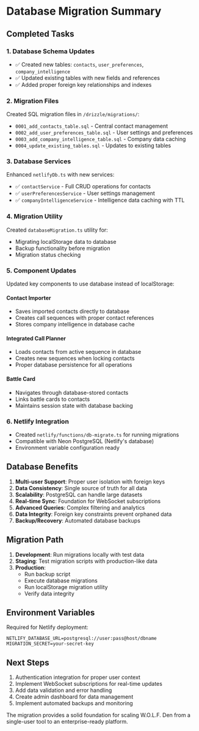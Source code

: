 # Database Migration Summary

## Completed Tasks

### 1. Database Schema Updates
- ✅ Created new tables: `contacts`, `user_preferences`, `company_intelligence`
- ✅ Updated existing tables with new fields and references
- ✅ Added proper foreign key relationships and indexes

### 2. Migration Files
Created SQL migration files in `/drizzle/migrations/`:
- `0001_add_contacts_table.sql` - Central contact management
- `0002_add_user_preferences_table.sql` - User settings and preferences
- `0003_add_company_intelligence_table.sql` - Company data caching
- `0004_update_existing_tables.sql` - Updates to existing tables

### 3. Database Services
Enhanced `netlifyDb.ts` with new services:
- ✅ `contactService` - Full CRUD operations for contacts
- ✅ `userPreferencesService` - User settings management
- ✅ `companyIntelligenceService` - Intelligence data caching with TTL

### 4. Migration Utility
Created `databaseMigration.ts` utility for:
- Migrating localStorage data to database
- Backup functionality before migration
- Migration status checking

### 5. Component Updates
Updated key components to use database instead of localStorage:

#### Contact Importer
- Saves imported contacts directly to database
- Creates call sequences with proper contact references
- Stores company intelligence in database cache

#### Integrated Call Planner
- Loads contacts from active sequence in database
- Creates new sequences when locking contacts
- Proper database persistence for all operations

#### Battle Card
- Navigates through database-stored contacts
- Links battle cards to contacts
- Maintains session state with database backing

### 6. Netlify Integration
- Created `netlify/functions/db-migrate.ts` for running migrations
- Compatible with Neon PostgreSQL (Netlify's database)
- Environment variable configuration ready

## Database Benefits

1. **Multi-user Support**: Proper user isolation with foreign keys
2. **Data Consistency**: Single source of truth for all data
3. **Scalability**: PostgreSQL can handle large datasets
4. **Real-time Sync**: Foundation for WebSocket subscriptions
5. **Advanced Queries**: Complex filtering and analytics
6. **Data Integrity**: Foreign key constraints prevent orphaned data
7. **Backup/Recovery**: Automated database backups

## Migration Path

1. **Development**: Run migrations locally with test data
2. **Staging**: Test migration scripts with production-like data
3. **Production**: 
   - Run backup script
   - Execute database migrations
   - Run localStorage migration utility
   - Verify data integrity

## Environment Variables

Required for Netlify deployment:
```env
NETLIFY_DATABASE_URL=postgresql://user:pass@host/dbname
MIGRATION_SECRET=your-secret-key
```

## Next Steps

1. Authentication integration for proper user context
2. Implement WebSocket subscriptions for real-time updates
3. Add data validation and error handling
4. Create admin dashboard for data management
5. Implement automated backups and monitoring

The migration provides a solid foundation for scaling W.O.L.F. Den from a single-user tool to an enterprise-ready platform.